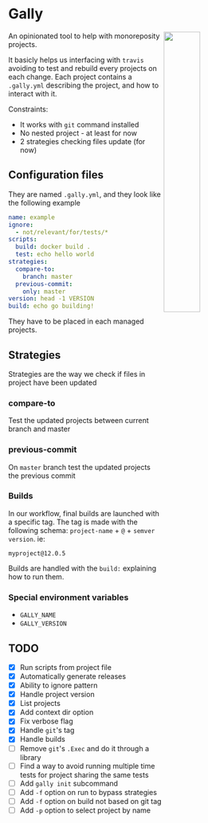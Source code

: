# Gally

<img align="right" src="https://user-images.githubusercontent.com/747/49454572-b0c3e600-f7e5-11e8-9be3-3feadfff1a52.jpeg" width="38%">

An opinionated tool to help with monoreposity projects.

It basicly helps us interfacing with `travis` avoiding to test and rebuild every projects on each change.
Each project contains a `.gally.yml` describing the project, and how to interact with it.

Constraints:

- It works with `git` command installed
- No nested project - at least for now
- 2 strategies checking files update (for now)

## Configuration files

They are named `.gally.yml`, and they look like the following example

```yml
name: example
ignore:
  - not/relevant/for/tests/*
scripts:
  build: docker build .
  test: echo hello world
strategies:
  compare-to:
    branch: master
  previous-commit:
    only: master
version: head -1 VERSION
build: echo go building!
```

They have to be placed in each managed projects.

## Strategies

Strategies are the way we check if files in project have been updated

### compare-to

Test the updated projects between current branch and master

### previous-commit

On `master` branch test the updated projects the previous commit

### Builds

In our workflow, final builds are launched with a specific tag. The tag is made
with the following schema: `project-name` + `@` + `semver version`. ie:

```
myproject@12.0.5
```

Builds are handled with the `build:` explaining how to run them.

### Special environment variables

- `GALLY_NAME`
- `GALLY_VERSION`

## TODO

- [x] Run scripts from project file
- [x] Automatically generate releases
- [x] Ability to ignore pattern
- [x] Handle project version
- [x] List projects
- [x] Add context dir option
- [x] Fix verbose flag
- [x] Handle `git`'s tag
- [x] Handle builds
- [ ] Remove `git`'s `.Exec` and do it through a library
- [ ] Find a way to avoid running multiple time tests for project sharing the same tests
- [ ] Add `gally init` subcommand
- [ ] Add `-f` option on run to bypass strategies
- [ ] Add `-f` option on build not based on git tag
- [ ] Add `-p` option to select project by name
